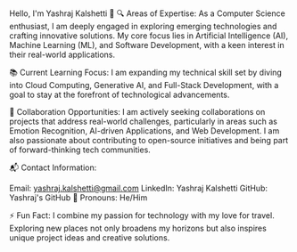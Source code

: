 Hello, I'm Yashraj Kalshetti 👋
🔍 Areas of Expertise: As a Computer Science enthusiast, I am deeply engaged in exploring emerging technologies and crafting innovative solutions. My core focus lies in Artificial Intelligence (AI), Machine Learning (ML), and Software Development, with a keen interest in their real-world applications.

📚 Current Learning Focus: I am expanding my technical skill set by diving into Cloud Computing, Generative AI, and Full-Stack Development, with a goal to stay at the forefront of technological advancements.

🤝 Collaboration Opportunities: I am actively seeking collaborations on projects that address real-world challenges, particularly in areas such as Emotion Recognition, AI-driven Applications, and Web Development. I am also passionate about contributing to open-source initiatives and being part of forward-thinking tech communities.

📬 Contact Information:

Email: yashraj.kalshetti@gmail.com
LinkedIn: Yashraj Kalshetti
GitHub: Yashraj's GitHub
🔗 Pronouns: He/Him

⚡ Fun Fact: I combine my passion for technology with my love for travel. Exploring new places not only broadens my horizons but also inspires unique project ideas and creative solutions.
